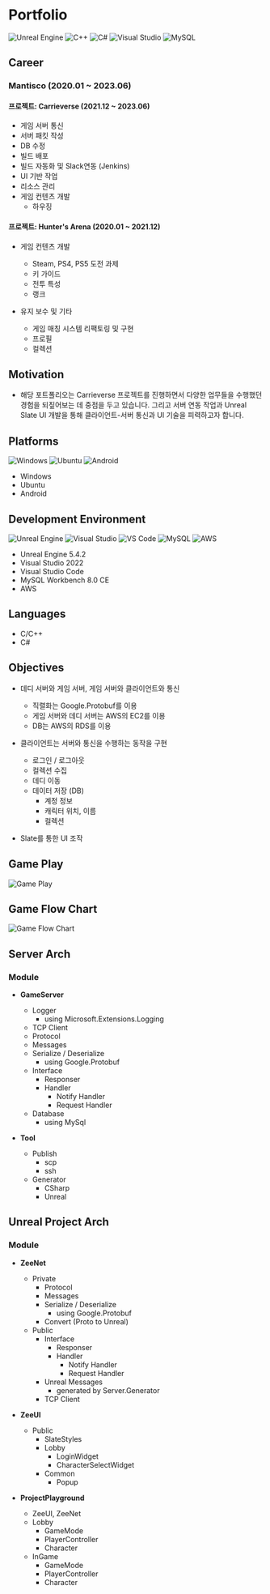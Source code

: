 # Portfolio

![Unreal Engine](https://img.icons8.com/color/48/000000/unreal-engine.png) ![C++](https://img.icons8.com/color/48/000000/c-plus-plus-logo.png) ![C#](https://img.icons8.com/color/48/000000/c-sharp-logo.png) ![Visual Studio](https://img.icons8.com/color/48/000000/visual-studio.png) ![MySQL](https://img.icons8.com/color/48/000000/mysql-logo.png)

## Career

### Mantisco (2020.01 ~ 2023.06)

#### 프로젝트: Carrieverse (2021.12 ~ 2023.06)

- 게임 서버 통신
- 서버 패킷 작성
- DB 수정
- 빌드 배포
- 빌드 자동화 및 Slack연동 (Jenkins)
- UI 기반 작업
- 리소스 관리
- 게임 컨텐츠 개발
  - 하우징

#### 프로젝트: Hunter's Arena (2020.01 ~ 2021.12)

- 게임 컨텐츠 개발
  - Steam, PS4, PS5 도전 과제
  - 키 가이드 
  - 전투 특성
  - 랭크

- 유지 보수 및 기타
  - 게임 매칭 시스템 리팩토링 및 구현
  - 프로필
  - 컬렉션

## Motivation

- 해당 포트폴리오는 Carrieverse 프로젝트를 진행하면서 다양한 업무들을 수행했던 경험을 되짚어보는 데 중점을 두고 있습니다. 그리고 서버 연동 작업과 Unreal Slate UI 개발을 통해 클라이언트-서버 통신과 UI 기술을 피력하고자 합니다.

## Platforms

![Windows](https://img.icons8.com/color/48/000000/windows-10.png) ![Ubuntu](https://img.icons8.com/color/48/000000/ubuntu--v1.png) ![Android](https://img.icons8.com/color/48/000000/android-os.png)

- Windows 
- Ubuntu 
- Android 

## Development Environment

![Unreal Engine](https://img.icons8.com/color/48/000000/unreal-engine.png) ![Visual Studio](https://img.icons8.com/color/48/000000/visual-studio.png) ![VS Code](https://img.icons8.com/color/48/000000/visual-studio-code-2019.png) ![MySQL](https://img.icons8.com/color/48/000000/mysql-logo.png) ![AWS](https://img.icons8.com/color/48/000000/amazon-web-services.png)

- Unreal Engine 5.4.2
- Visual Studio 2022
- Visual Studio Code
- MySQL Workbench 8.0 CE
- AWS

## Languages

- C/C++
- C# 

## Objectives

- 데디 서버와 게임 서버, 게임 서버와 클라이언트와 통신
  - 직렬화는 Google.Protobuf를 이용
  - 게임 서버와 데디 서버는 AWS의 EC2를 이용
  - DB는 AWS의 RDS를 이용

- 클라이언트는 서버와 통신을 수행하는 동작을 구현
  - 로그인 / 로그아웃
  - 컬렉션 수집
  - 데디 이동
  - 데이터 저장 (DB)
    - 계정 정보
    - 캐릭터 위치, 이름
    - 컬렉션

- Slate를 통한 UI 조작

## Game Play

![Game Play](https://www.youtube.com/watch?v=xZHd4GEGomE)

## Game Flow Chart

![Game Flow Chart](blob/main/flowchart.png)

## Server Arch

### Module

- **GameServer**
  - Logger
    - using Microsoft.Extensions.Logging
  - TCP Client
  - Protocol
  - Messages
  - Serialize / Deserialize
    - using Google.Protobuf
  - Interface
    - Responser
    - Handler
      - Notify Handler
      - Request Handler
  - Database
    - using MySql

- **Tool**
  - Publish
    - scp
    - ssh
  - Generator
    - CSharp
    - Unreal

## Unreal Project Arch

### Module

- **ZeeNet**
  - Private
    - Protocol
    - Messages
    - Serialize / Deserialize
      - using Google.Protobuf
    - Convert (Proto to Unreal)
  - Public 
    - Interface
      - Responser
      - Handler
        - Notify Handler
        - Request Handler
    - Unreal Messages
      - generated by Server.Generator
    - TCP Client

- **ZeeUI**
  - Public 
    - SlateStyles
    - Lobby
      - LoginWidget
      - CharacterSelectWidget
    - Common
      - Popup

- **ProjectPlayground**
  - ZeeUI, ZeeNet
  - Lobby
    - GameMode
    - PlayerController
    - Character
  - InGame
    - GameMode
    - PlayerController
    - Character
